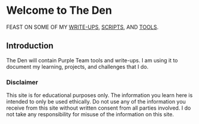# Welcome to The Den

FEAST ON SOME OF MY [WRITE-UPS](./write-ups.md), [SCRIPTS](./scripts.md), AND [TOOLS](./tools.md).

## Introduction
The Den will contain Purple Team tools and write-ups. I am using it to document my learning, projects, and challenges that I do.

### Disclaimer
This site is for educational purposes only. The information you learn here is intended to only be used ethically. Do not use any of the information you receive from this site without written consent from all parties involved. I do not take any responsibility for misuse of the information on this site.
